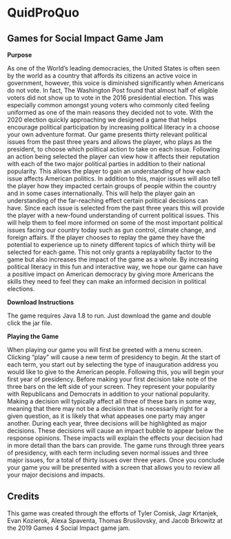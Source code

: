 # QuidProQuo

## Games for Social Impact Game Jam

**Purpose** 
	
As one of the World’s leading democracies, the United States is often seen by the world as a country that affords its citizens an active voice in government, however, this voice is diminished significantly when Americans do not vote. In fact, The Washington Post found that almost half of eligible voters did not show up to vote in the 2016 presidential election. This was especially common amongst young voters who commonly cited feeling uniformed as one of the main reasons they decided not to vote. With the 2020 election quickly approaching we designed a game that helps encourage political participation by increasing political literacy in a choose your own adventure format. Our game presents thirty relevant political issues from the past three years and allows the player, who plays as the president, to choose which political action to take on each issue. Following an action being selected the player can view how it affects their reputation with each of the two major political parties in addition to their national popularity. This allows the player to gain an understanding of how each issue affects American politics. In addition to this, major issues will also tell the player how they impacted certain groups of people within the country and in some cases internationally. This will help the player gain an understanding of the far-reaching effect certain political decisions can have. Since each issue is selected from the past three years this will provide the player with a new-found understanding of current political issues. This will help them to feel more informed on some of the most important political issues facing our country today such as gun control, climate change, and foreign affairs. If the player chooses to replay the game they have the potential to experience up to ninety different topics of which thirty will be selected for each game. This not only grants a replayability factor to the game but also increases the impact of the game as a whole. By increasing political literacy in this fun and interactive way, we hope our game can have a positive impact on American democracy by giving more Americans the skills they need to feel they can make an informed decision in political elections.  

**Download Instructions**

The game requires Java 1.8 to run. Just download the game and double click the jar file.

**Playing the Game**

When playing our game you will first be greeted with a menu screen. Clicking “play” will cause a new term of presidency to begin. At the start of each term, you start out by selecting the type of inauguration address you would like to give to the American people. Following this, you will begin your first year of presidency. Before making your first decision take note of the three bars on the left side of your screen. They represent your popularity with Republicans and Democrats in addition to your national popularity. Making a decision will typically affect all three of these bars in some way, meaning that there may not be a decision that is necessarily right for a given question, as it is likely that what appeases one party may anger another. During each year, three decisions will be highlighted as major decisions. These decisions will cause an impact bubble to appear below the response opinions. These impacts will explain the effects your decision had in more detail than the bars can provide. The game runs through three years of presidency, with each term including seven normal issues and three major issues, for a total of thirty issues over three years. Once you conclude your game you will be presented with a screen that allows you to review all your major decisions and impacts.  

## Credits

This game was created through the efforts of Tyler Comisk, Jagr Krtanjek, Evan Kozierok, Alexa Spaventa, Thomas Brusilovsky, and Jacob Brkowitz at the 2019 Games 4 Social Impact game jam. 
